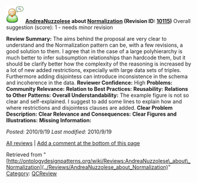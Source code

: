 [![](../images/thumb/2/29/Reviewer.png/48px-Reviewer.png)](../Image/Reviewer.png "Reviewer.png")
__[AndreaNuzzolese](../User/AndreaNuzzolese "User:AndreaNuzzolese") about [Normalization](../Submissions/Normalization "Submissions:Normalization") (Revision ID: [10115](../Submissions/Normalization@oldid=10115 "http://ontologydesignpatterns.org/wiki/Submissions:Normalization?oldid=10115"))__
Overall suggestion (score): 1 - needs minor revision




 __Review Summary:__ The aims behind the proposal are very clear to understand and the Normalization pattern can be, with a few revisions, a good solution to them. I agree that in the case of a large polyhierarchy is much better to infer subsumption relationships than hardcode them, but it should be clarify better how the complexity of the reasoning is increased by a lot of new added restrictions, expecially with large data sets of triples. Furthermore adding disjointess can introduce inconsistence in the schema and incoherence in the data.
__Reviewer Confidence:__ High
__Problems:__ 
__Community Relevance:__ 
__Relation to Best Practices:__ 
__Reusability:__ 
__Relations to Other Patterns:__ 
__Overall Understandability:__ The example figure is not so clear and self-explained. I suggest to add some lines to explain how and where restrictions and disjointess clauses are added.
__Clear Problem Description:__ 
__Clear Relevance and Consequences:__ 
__Clear Figures and Illustrations:__ 
__Missing Information:__ 

_Posted:_ 2010/9/19 _Last modified:_ 2010/9/19



[All reviews](../Reviews/Main "Reviews:Main") | [Add a comment at the bottom of this page](index.php@title=Odp%253AAdd_comment&target=../Reviews/AndreaNuzzolese_about_Normalization#New_comment "http://ontologydesignpatterns.org/wiki/index.php?title=Odp:Add_comment&target=Reviews:AndreaNuzzolese_about_Normalization#New_comment")


Retrieved from "[http://ontologydesignpatterns.org/wiki/Reviews:AndreaNuzzolese\_about\_Normalization](../Reviews/AndreaNuzzolese_about_Normalization)"
 [Category](http://ontologydesignpatterns.org/wiki/Special:Categories "Special:Categories"): [QCReview](../Category/QCReview "Category:QCReview")